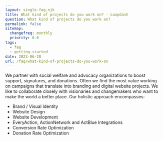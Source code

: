 ```yaml
--- 
layout: single-faq.njk
title: What kind of projects do you work on? - Loopdash
question: What kind of projects do you work on?
permalink: false
sitemap:
  changefreq: monthly
  priority: 0.6
tags: 
  - faq
  - getting-started
date: 2023-06-28
url: /faq/what-kind-of-projects-do-you-work-on
---
```


We partner with social welfare and advocacy organizations to boost support, signatures, and donations. Often we find the most value working on campaigns that translate into branding and digital website projects. We like to collaborate closely with visionaries and changemakers who want to make the world a better place. Our holistic approach encompasses:</p>
<ul>
  <li>Brand / Visual Identity</li>
  <li>Website Design</li>
  <li>Website Development</li>
  <li>EveryAction, ActionNetwork and ActBlue Integrations</li>
  <li>Conversion Rate Optimization</li>
  <li>Donation Rate Optimization</li>
</ul>
